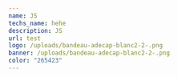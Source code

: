 ```yaml
---
name: JS
techs_name: hehe
description: JS
url: test
logo: /uploads/bandeau-adecap-blanc2-2-.png
banner: /uploads/bandeau-adecap-blanc2-2-.png
color: "265423"
---
```

